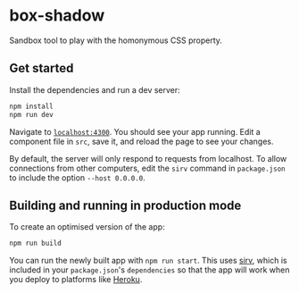 # box-shadow
Sandbox tool to play with the homonymous CSS property.

## Get started
Install the dependencies and run a dev server:

```bash
npm install
npm run dev
```

Navigate to [`localhost:4300`](http://localhost:4300). You should see your app running. Edit a component file in `src`, save it, and reload the page to see your changes.

By default, the server will only respond to requests from localhost. To allow connections from other computers, edit the `sirv` command in `package.json` to include the option `--host 0.0.0.0`.

## Building and running in production mode
To create an optimised version of the app:

```bash
npm run build
```

You can run the newly built app with `npm run start`. This uses [sirv](https://github.com/lukeed/sirv), which is included in your `package.json`'s `dependencies` so that the app will work when you deploy to platforms like [Heroku](https://heroku.com).
